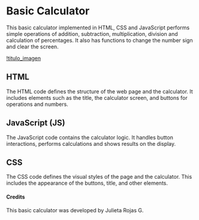 # Basic Calculator

This basic calculator implemented in HTML, CSS and JavaScript performs simple operations of addition, subtraction, multiplication, division and calculation of percentages. It also has functions to change the number sign and clear the screen.

[!titulo_imagen](calculadora.png)

## HTML

The HTML code defines the structure of the web page and the calculator. It includes elements such as the title, the calculator screen, and buttons for operations and numbers.

## JavaScript (JS)

The JavaScript code contains the calculator logic. It handles button interactions, performs calculations and shows results on the display.

## CSS
The CSS code defines the visual styles of the page and the calculator. This includes the appearance of the buttons, title, and other elements.


#### Credits
This basic calculator was developed by Julieta Rojas G.

